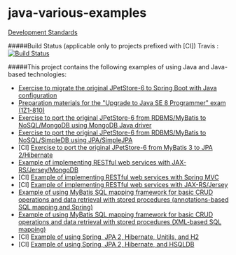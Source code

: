 java-various-examples
=====================

[Development Standards](https://github.com/igor-baiborodine/java-various-examples/blob/master/development-standards.md)

#####Build Status (applicable only to projects prefixed with \[CI\])
Travis : [![Build
Status](https://travis-ci.org/igor-baiborodine/java-various-examples.svg?branch=master)](https://travis-ci.org/igor-baiborodine/java-various-examples)

#####This project contains the following examples of using Java and Java-based technologies:
* [Exercise to migrate the original JPetStore-6 to Spring Boot with Java configuration](/jpetstore-6-spring-boot)
* [Preparation materials for the "Upgrade to Java SE 8 Programmer" exam \(1Z1-810\)](https://github.com/igor-baiborodine/java-various-examples/tree/master/ocp-upgrade-java8)
* [Exercise to port the original JPetStore-6 from RDBMS/MyBatis to NoSQL/MongoDB using MongoDB Java driver](https://github.com/igor-baiborodine/java-various-examples/tree/master/jpetstore-6-mongodb)
* [Exercise to port the original JPetStore-6 from RDBMS/MyBatis to NoSQL/SimpleDB using JPA/SimpleJPA](https://github.com/igor-baiborodine/java-various-examples/tree/master/jpetstore-6-simplejpa)
* \[CI\] [Exercise to port the original JPetStore-6 from MyBatis 3 to JPA 2/Hibernate](https://github.com/igor-baiborodine/java-various-examples/tree/master/jpetstore-6-jpa)
* [Example of implementing RESTful web services with JAX-RS/Jersey/MongoDB](https://github.com/igor-baiborodine/java-various-examples/tree/master/rest-webapp-jersey-mongo-example)
* \[CI\] [Example of implementing RESTful web services with Spring MVC](https://github.com/igor-baiborodine/java-various-examples/tree/master/rest-webapp-spring-mvc-example)
* \[CI\] [Example of implementing RESTful web services with JAX-RS/Jersey](https://github.com/igor-baiborodine/java-various-examples/tree/master/rest-webapp-jersey-example)
* [Example of using MyBatis SQL mapping framework for basic CRUD operations and data retrieval with stored procedures (annotations-based SQL mapping and Spring)](https://github.com/igor-baiborodine/java-various-examples/tree/master/mybatis-annotations-spring-example)
* [Example of using MyBatis SQL mapping framework for basic CRUD operations and data retrieval with stored procedures (XML-based SQL mapping)](https://github.com/igor-baiborodine/java-various-examples/tree/master/mybatis-xml-example)
* \[CI\] [Example of using Spring, JPA 2, Hibernate, Unitils, and H2](https://github.com/igor-baiborodine/java-various-examples/tree/master/spring-jpa-unitils-example)
* \[CI\] [Example of using Spring, JPA 2, Hibernate, and HSQLDB](https://github.com/igor-baiborodine/java-various-examples/tree/master/spring-jpa-hsqldb-example)
